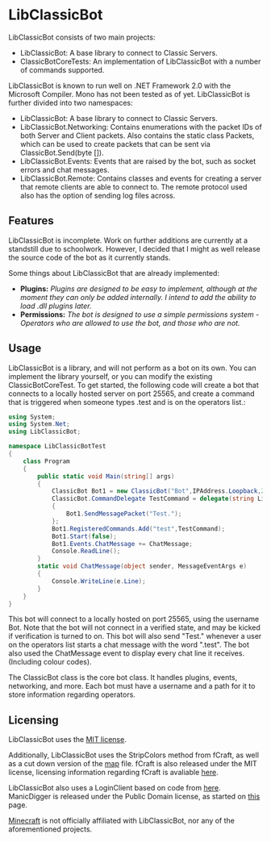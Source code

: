 # LibClassicBot

LibClassicBot consists of two main projects:

* LibClassicBot: A base library to connect to Classic Servers.
* ClassicBotCoreTests: An implementation of LibClassicBot with a number of commands supported.

LibClassicBot is known to run well on .NET Framework 2.0 with the Microsoft Compiler. Mono has not been tested as of yet.
LibClassicBot is further divided into two namespaces:
* LibClassicBot: A base library to connect to Classic Servers.
* LibClassicBot.Networking: Contains enumerations with the packet IDs of both Server and Client packets.
Also contains the static class Packets, which can be used to create packets that can be sent via ClassicBot.Send(byte []).
* LibClassicBot.Events: Events that are raised by the bot, such as socket errors and chat messages.
* LibClassicBot.Remote: Contains classes and events for creating a server that remote clients are able to connect to.
The remote protocol used also has the option of sending log files across.

## Features

LibClassicBot is incomplete. Work on further additions are currently at a standstill due to
schoolwork. However, I decided that I might as well release the source code of the bot 
as it currently stands.

Some things about LibClassicBot that are already implemented:

* **Plugins:** *Plugins are designed to be easy to implement, although at the moment they can only
be added internally. I intend to add the ability to load .dll plugins later.*
* **Permissions:** *The bot is designed to use a simple permissions system - Operators who are allowed
to use the bot, and those who are not.*

## Usage

LibClassicBot is a library, and will not perform as a bot on its own. You can implement the library yourself, or you can
modify the existing ClassicBotCoreTest. To get started, the following code will create a bot that connects to a locally hosted
server on port 25565, and create a command that is triggered when someone types .test and is on the operators list.:

```csharp
using System;
using System.Net;
using LibClassicBot;

namespace LibClassicBotTest
{
	class Program
	{
		public static void Main(string[] args)
		{
			ClassicBot Bot1 = new ClassicBot("Bot",IPAddress.Loopback,25565,"operators.txt");	
			ClassicBot.CommandDelegate TestCommand = delegate(string Line)
			{
				Bot1.SendMessagePacket("Test.");
			};
			Bot1.RegisteredCommands.Add("test",TestCommand);
			Bot1.Start(false);
			Bot1.Events.ChatMessage += ChatMessage;
			Console.ReadLine();
		}
		static void ChatMessage(object sender, MessageEventArgs e)
		{
			Console.WriteLine(e.Line);
		}		
	}
}
```

This bot will connect to a locally hosted on port 25565, using the username Bot. Note that the bot will not connect in a verified state,
and may be kicked if verification is turned to on. This bot will also send "Test." whenever a user on the operators list starts
a chat message with the word ".test". The bot also used the ChatMessage event to display every chat line it receives. (Including
colour codes).

The ClassicBot class is the core bot class. It handles plugins, events, networking, and more. 
Each bot must have a username and a path for it to store information regarding operators.


## Licensing

LibClassicBot uses the [MIT license](http://www.opensource.org/licenses/mit-license.php/).

Additionally, LibClassicBot uses the StripColors method from fCraft, as well as a cut down version of the [map](http://svn.fcraft.net:8080/svn/fcraft/branch-0.64x/fCraft/MapConversion/MapFCMv3.cs) file. fCraft is also released under the MIT license, licensing information
regarding fCraft is avaliable [here](http://www.fcraft.net/wiki/Licensing).

LibClassicBot also uses a LoginClient based on code from [here](http://manicdigger.git.sourceforge.net/git/gitweb.cgi?p=manicdigger/manicdigger;a=commitdiff_plain;h=f6ad911). ManicDigger is released under the Public Domain license, as started on [this](http://manicdigger.sourceforge.net/wiki/index.php/Credits) page.

[Minecraft](http://minecraft.net) is not officially affiliated with LibClassicBot, nor any of the aforementioned projects.